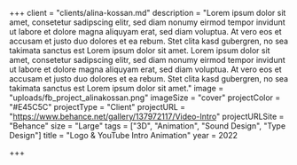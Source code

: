 +++
client = "clients/alina-kossan.md"
description = "Lorem ipsum dolor sit amet, consetetur sadipscing elitr, sed diam nonumy eirmod tempor invidunt ut labore et dolore magna aliquyam erat, sed diam voluptua. At vero eos et accusam et justo duo dolores et ea rebum. Stet clita kasd gubergren, no sea takimata sanctus est Lorem ipsum dolor sit amet. Lorem ipsum dolor sit amet, consetetur sadipscing elitr, sed diam nonumy eirmod tempor invidunt ut labore et dolore magna aliquyam erat, sed diam voluptua. At vero eos et accusam et justo duo dolores et ea rebum. Stet clita kasd gubergren, no sea takimata sanctus est Lorem ipsum dolor sit amet."
image = "uploads/fb_project_alinakossan.png"
imageSize = "cover"
projectColor = "#E45C5C"
projectType = "Client"
projectURL = "https://www.behance.net/gallery/137972117/Video-Intro"
projectURLSite = "Behance"
size = "Large"
tags = ["3D", "Animation", "Sound Design", "Type Design"]
title = "Logo & YouTube Intro Animation"
year = 2022

+++
